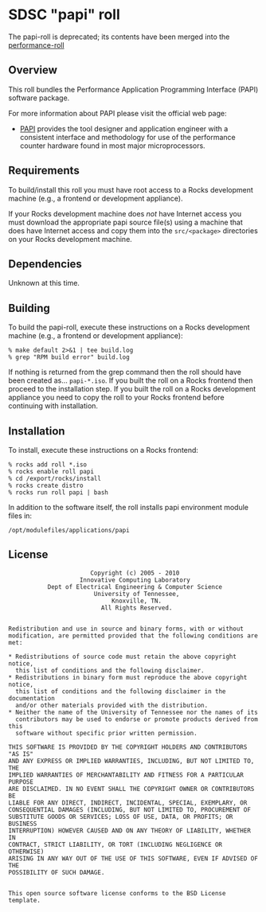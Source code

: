 # SDSC "papi" roll

The papi-roll is deprecated; its contents have been merged into the [performance-roll](https://github.com/sdsc/performance-roll)

## Overview

This roll bundles the Performance Application Programming Interface (PAPI)
software package.

For more information about PAPI please visit the official web page:

- <a href="http://icl.cs.utk.edu/papi/" target="_blank">PAPI</a> provides the
tool designer and application engineer with a consistent interface and
methodology for use of the performance counter hardware found in most major
microprocessors.


## Requirements

To build/install this roll you must have root access to a Rocks development
machine (e.g., a frontend or development appliance).

If your Rocks development machine does *not* have Internet access you must
download the appropriate papi source file(s) using a machine that does
have Internet access and copy them into the `src/<package>` directories on your
Rocks development machine.


## Dependencies

Unknown at this time.


## Building

To build the papi-roll, execute these instructions on a Rocks development
machine (e.g., a frontend or development appliance):

```shell
% make default 2>&1 | tee build.log
% grep "RPM build error" build.log
```

If nothing is returned from the grep command then the roll should have been
created as... `papi-*.iso`. If you built the roll on a Rocks frontend then
proceed to the installation step. If you built the roll on a Rocks development
appliance you need to copy the roll to your Rocks frontend before continuing
with installation.


## Installation

To install, execute these instructions on a Rocks frontend:

```shell
% rocks add roll *.iso
% rocks enable roll papi
% cd /export/rocks/install
% rocks create distro
% rocks run roll papi | bash
```

In addition to the software itself, the roll installs papi environment
module files in:

```shell
/opt/modulefiles/applications/papi
```

## License

                           Copyright (c) 2005 - 2010  
                        Innovative Computing Laboratory  
               Dept of Electrical Engineering & Computer Science  
                            University of Tennessee,  
                                 Knoxville, TN.  
                              All Rights Reserved.  


	Redistribution and use in source and binary forms, with or without
	modification, are permitted provided that the following conditions are met:

	* Redistributions of source code must retain the above copyright notice, 
	  this list of conditions and the following disclaimer.
	* Redistributions in binary form must reproduce the above copyright notice, 
	  this list of conditions and the following disclaimer in the documentation 
	  and/or other materials provided with the distribution.
	* Neither the name of the University of Tennessee nor the names of its 
	  contributors may be used to endorse or promote products derived from this
	  software without specific prior written permission.

	THIS SOFTWARE IS PROVIDED BY THE COPYRIGHT HOLDERS AND CONTRIBUTORS "AS IS"
	AND ANY EXPRESS OR IMPLIED WARRANTIES, INCLUDING, BUT NOT LIMITED TO, THE
	IMPLIED WARRANTIES OF MERCHANTABILITY AND FITNESS FOR A PARTICULAR PURPOSE
	ARE DISCLAIMED. IN NO EVENT SHALL THE COPYRIGHT OWNER OR CONTRIBUTORS BE
	LIABLE FOR ANY DIRECT, INDIRECT, INCIDENTAL, SPECIAL, EXEMPLARY, OR
	CONSEQUENTIAL DAMAGES (INCLUDING, BUT NOT LIMITED TO, PROCUREMENT OF
	SUBSTITUTE GOODS OR SERVICES; LOSS OF USE, DATA, OR PROFITS; OR BUSINESS
	INTERRUPTION) HOWEVER CAUSED AND ON ANY THEORY OF LIABILITY, WHETHER IN
	CONTRACT, STRICT LIABILITY, OR TORT (INCLUDING NEGLIGENCE OR OTHERWISE)
	ARISING IN ANY WAY OUT OF THE USE OF THIS SOFTWARE, EVEN IF ADVISED OF THE
	POSSIBILITY OF SUCH DAMAGE.
	

	This open source software license conforms to the BSD License template.
